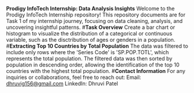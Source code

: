 **Prodigy InfoTech Internship: Data Analysis Insights**
Welcome to the Prodigy InfoTech Internship repository! This repository documents are for Task 1 of my internship journey, focusing on data cleaning, analysis, and uncovering insightful patterns.
#**Task Overview**
Create a bar chart or histogram to visualize the distribution of a categorical or continuous variable, such as the disctribution of ages or genders in a population.
#**Extracting Top 10 Countries by Total Population**
The data was filtered to include only rows where the 'Series Code' is 'SP.POP.TOTL', which represents the total population.
The filtered data was then sorted by population in descending order, allowing the identification of the top 10 countries with the highest total population.
#**Contact Information**
For any inquiries or collaborations, feel free to reach out:
Email: dhruvig156@gmail.com
LinkedIn: Dhruvi Patel
